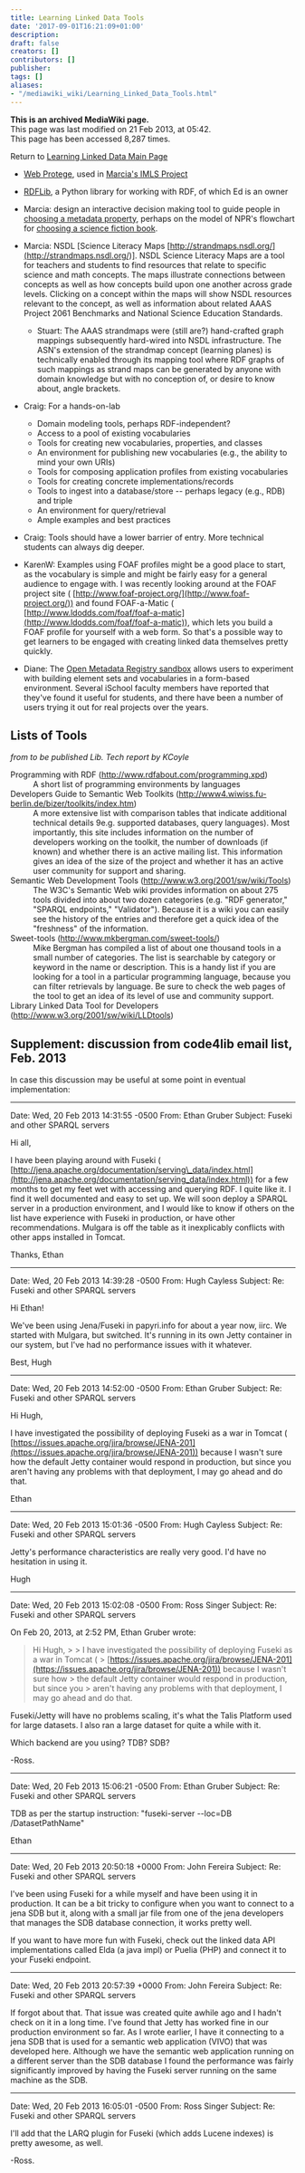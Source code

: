 ```yaml
---
title: Learning Linked Data Tools
date: '2017-09-01T16:21:09+01:00'
description: 
draft: false
creators: []
contributors: []
publisher: 
tags: []
aliases:
- "/mediawiki_wiki/Learning_Linked_Data_Tools.html"
---
```


 **This is an archived MediaWiki page.**  
This page was last modified on 21 Feb 2013, at 05:42.  
This page has been accessed 8,287 times.

Return to [Learning Linked Data Main Page](/mediawiki_wiki/Learning_Linked_Data)

- [Web Protege](http://protegewiki.stanford.edu/wiki/WebProtege), used in [Marcia's IMLS Project](http://www.imls.gov/news/national_leadership_grant_announcement.aspx#OH)
- [RDFLib](http://rdflib.net), a Python library for working with RDF, of which Ed is an owner

- Marcia: design an interactive decision making tool to guide people in [choosing a metadata property](http://aims.fao.org/lode/bd/rights), perhaps on the model of NPR's flowchart for [choosing a science fiction book](http://www.sfsignal.com/archives/2011/09/flowchart-for-navigating-nprs-top-100-sff-books/).

- Marcia: NSDL [Science Literacy Maps [http://strandmaps.nsdl.org/](http://strandmaps.nsdl.org/)]. NSDL Science Literacy Maps are a tool for teachers and students to find resources that relate to specific science and math concepts. The maps illustrate connections between concepts as well as how concepts build upon one another across grade levels. Clicking on a concept within the maps will show NSDL resources relevant to the concept, as well as information about related AAAS Project 2061 Benchmarks and National Science Education Standards.
  - Stuart: The AAAS strandmaps were (still are?) hand-crafted graph mappings subsequently hard-wired into NSDL infrastructure. The ASN's extension of the strandmap concept (learning planes) is technically enabled through its mapping tool where RDF graphs of such mappings as strand maps can be generated by anyone with domain knowledge but with no conception of, or desire to know about, angle brackets.
- Craig: For a hands-on-lab
  - Domain modeling tools, perhaps RDF-independent?
  - Access to a pool of existing vocabularies
  - Tools for creating new vocabularies, properties, and classes
  - An environment for publishing new vocabularies (e.g., the ability to mind your own URIs)
  - Tools for composing application profiles from existing vocabularies
  - Tools for creating concrete implementations/records
  - Tools to ingest into a database/store -- perhaps legacy (e.g., RDB) and triple
  - An environment for query/retrieval
  - Ample examples and best practices

- Craig: Tools should have a lower barrier of entry. More technical students can always dig deeper.
- KarenW: Examples using FOAF profiles might be a good place to start, as the vocabulary is simple and might be fairly easy for a general audience to engage with. I was recently looking around at the FOAF project site ( [http://www.foaf-project.org/](http://www.foaf-project.org/)) and found FOAF-a-Matic ( [http://www.ldodds.com/foaf/foaf-a-matic](http://www.ldodds.com/foaf/foaf-a-matic)), which lets you build a FOAF profile for yourself with a web form. So that's a possible way to get learners to be engaged with creating linked data themselves pretty quickly.
- Diane: The [Open Metadata Registry sandbox](http://sandbox.metadataregistry.org/) allows users to experiment with building element sets and vocabularies in a form-based environment. Several iSchool faculty members have reported that they've found it useful for students, and there have been a number of users trying it out for real projects over the years. 

## Lists of Tools 

_from to be published Lib. Tech report by KCoyle_

<dl>
<dt>Programming with RDF (<a href="http://www.rdfabout.com/programming.xpd" class="external free" rel="nofollow">http://www.rdfabout.com/programming.xpd</a>)
</dt>
<dd>A short list of programming environments by languages
</dd>
<dt>Developers Guide to Semantic Web Toolkits (<a href="http://www4.wiwiss.fu-berlin.de/bizer/toolkits/index.htm" class="external free" rel="nofollow">http://www4.wiwiss.fu-berlin.de/bizer/toolkits/index.htm</a>)
</dt>
<dd>A more extensive list with comparison tables that indicate additional technical details 9e.g. supported databases, query languages). Most importantly, this site includes information on the number of developers working on the toolkit, the number of downloads (if known) and whether there is an active mailing list. This information gives an idea of the size of the project and whether it has an active user community for support and sharing.
</dd>
<dt>Semantic Web Development Tools (<a href="http://www.w3.org/2001/sw/wiki/Tools" class="external free" rel="nofollow">http://www.w3.org/2001/sw/wiki/Tools</a>)
</dt>
<dd>The W3C's Semantic Web wiki provides information on about 275 tools divided into about two dozen categories (e.g. "RDF generator," "SPARQL endpoints," "Validator"). Because it is a wiki you can easily see the history of the entries and therefore get a quick idea of the "freshness" of the information.
</dd>
<dt>Sweet-tools (<a href="http://www.mkbergman.com/sweet-tools/" class="external free" rel="nofollow">http://www.mkbergman.com/sweet-tools/</a>)
</dt>
<dd>Mike Bergman has compiled a list of about one thousand tools in a small number of categories. The list is searchable by category or keyword in the name or description. This is a handy list if you are looking for a tool in a particular programming language, because you can filter retrievals by language. Be sure to check the web pages of the tool to get an idea of its level of use and community support.
</dd>
<dt>Library Linked Data Tool for Developers (<a href="http://www.w3.org/2001/sw/wiki/LLDtools" class="external free" rel="nofollow">http://www.w3.org/2001/sw/wiki/LLDtools</a>)
</dt>
</dl>

## Supplement: discussion from code4lib email list, Feb. 2013 

In case this discussion may be useful at some point in eventual implementation:

* * *

Date: Wed, 20 Feb 2013 14:31:55 -0500 From: Ethan Gruber Subject: Fuseki and other SPARQL servers

Hi all,

I have been playing around with Fuseki ( [http://jena.apache.org/documentation/serving\_data/index.html](http://jena.apache.org/documentation/serving_data/index.html)) for a few months to get my feet wet with accessing and querying RDF. I quite like it. I find it well documented and easy to set up. We will soon deploy a SPARQL server in a production environment, and I would like to know if others on the list have experience with Fuseki in production, or have other recommendations. Mulgara is off the table as it inexplicably conflicts with other apps installed in Tomcat.

Thanks, Ethan

* * *

Date: Wed, 20 Feb 2013 14:39:28 -0500 From: Hugh Cayless Subject: Re: Fuseki and other SPARQL servers

Hi Ethan!

We've been using Jena/Fuseki in papyri.info for about a year now, iirc. We started with Mulgara, but switched. It's running in its own Jetty container in our system, but I've had no performance issues with it whatever.

Best, Hugh

* * *

Date: Wed, 20 Feb 2013 14:52:00 -0500 From: Ethan Gruber Subject: Re: Fuseki and other SPARQL servers

Hi Hugh,

I have investigated the possibility of deploying Fuseki as a war in Tomcat ( [https://issues.apache.org/jira/browse/JENA-201](https://issues.apache.org/jira/browse/JENA-201)) because I wasn't sure how the default Jetty container would respond in production, but since you aren't having any problems with that deployment, I may go ahead and do that.

Ethan

* * *

Date: Wed, 20 Feb 2013 15:01:36 -0500 From: Hugh Cayless Subject: Re: Fuseki and other SPARQL servers

Jetty's performance characteristics are really very good. I'd have no hesitation in using it.

Hugh

* * *

Date: Wed, 20 Feb 2013 15:02:08 -0500 From: Ross Singer Subject: Re: Fuseki and other SPARQL servers

On Feb 20, 2013, at 2:52 PM, Ethan Gruber wrote:

> Hi Hugh, > > I have investigated the possibility of deploying Fuseki as a war in Tomcat ( > [https://issues.apache.org/jira/browse/JENA-201](https://issues.apache.org/jira/browse/JENA-201)) because I wasn't sure how > the default Jetty container would respond in production, but since you > aren't having any problems with that deployment, I may go ahead and do that.

Fuseki/Jetty will have no problems scaling, it's what the Talis Platform used for large datasets. I also ran a large dataset for quite a while with it.

Which backend are you using? TDB? SDB?

-Ross.

* * *

Date: Wed, 20 Feb 2013 15:06:21 -0500 From: Ethan Gruber Subject: Re: Fuseki and other SPARQL servers

TDB as per the startup instruction: "fuseki-server --loc=DB /DatasetPathName"

Ethan

* * *

Date: Wed, 20 Feb 2013 20:50:18 +0000 From: John Fereira Subject: Re: Fuseki and other SPARQL servers

I've been using Fuseki for a while myself and have been using it in production. It can be a bit tricky to configure when you want to connect to a jena SDB but it, along with a small jar file from one of the jena developers that manages the SDB database connection, it works pretty well.

If you want to have more fun with Fuseki, check out the linked data API implementations called Elda (a java impl) or Puelia (PHP) and connect it to your Fuseki endpoint.

* * *

Date: Wed, 20 Feb 2013 20:57:39 +0000 From: John Fereira Subject: Re: Fuseki and other SPARQL servers

If forgot about that. That issue was created quite awhile ago and I hadn't check on it in a long time. I've found that Jetty has worked fine in our production environment so far. As I wrote earlier, I have it connecting to a jena SDB that is used for a semantic web application (VIVO) that was developed here. Although we have the semantic web application running on a different server than the SDB database I found the performance was fairly significantly improved by having the Fuseki server running on the same machine as the SDB.

* * *

Date: Wed, 20 Feb 2013 16:05:01 -0500 From: Ross Singer Subject: Re: Fuseki and other SPARQL servers

I'll add that the LARQ plugin for Fuseki (which adds Lucene indexes) is pretty awesome, as well.

-Ross.

